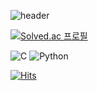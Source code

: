 ![header](https://capsule-render.vercel.app/api?type=waving&color=auto&height=300&section=header&text=Zi-Yoon%20(Ming-Zi)&fontSize=90)

[![Solved.ac
프로필](http://mazassumnida.wtf/api/v2/generate_badge?boj=mingzi)](https://solved.ac/mingzi)

![C](https://img.shields.io/badge/c-%2300599C.svg?style=for-the-badge&logo=c&logoColor=white)
![Python](https://img.shields.io/badge/python-3670A0?style=for-the-badge&logo=python&logoColor=ffdd54)

[![Hits](https://hits.seeyoufarm.com/api/count/incr/badge.svg?url=https%3A%2F%2Fgithub.com%2FZi-yoon%2Fhit-counter&count_bg=%23FBB4F3&title_bg=%23BB8CD7&icon=github.svg&icon_color=%23E7E7E7&title=hits&edge_flat=false)](https://hits.seeyoufarm.com)
